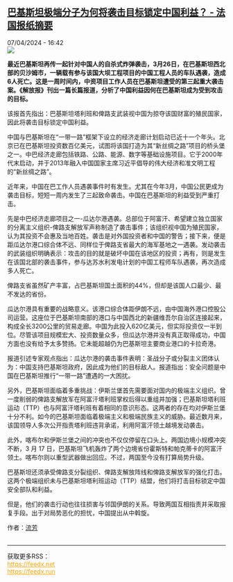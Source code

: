 <!--1712501102000-->
[巴基斯坦极端分子为何将袭击目标锁定中国利益？ - 法国报纸摘要](https://www.rfi.fr/cn/%E4%B8%93%E6%A0%8F%E6%A3%80%E7%B4%A2/%E6%B3%95%E5%9B%BD%E6%8A%A5%E7%BA%B8%E6%91%98%E8%A6%81/20240407-%E5%B7%B4%E5%9F%BA%E6%96%AF%E5%9D%A6%E6%9E%81%E7%AB%AF%E5%88%86%E5%AD%90%E4%B8%BA%E4%BD%95%E5%B0%86%E8%A2%AD%E5%87%BB%E7%9B%AE%E6%A0%87%E9%94%81%E5%AE%9A%E4%B8%AD%E5%9B%BD%E5%88%A9%E7%9B%8A)
------

<div>07/04/2024 - 16:42</div><img src="https://s.rfi.fr/media/display/de712a84-105a-11ea-a2a3-005056bff430/w:1280/p:16x9/03-revue-de-presse_0.png"><p><strong>最近巴基斯坦再传一起针对中国人的自杀式炸弹袭击，3月26日，在巴基斯坦西北部的贝沙姆市，一辆载有参与该国大坝工程项目的中国工程人员的车队遇袭，造成6人死亡。这是一周时间内，中资项目工作人员在巴基斯坦遭受的第三起重大袭击案。《解放报》刊出一篇长篇报道，分析了中国利益因何在巴基斯坦成为受到攻击的目标。                    </strong></p><div><p>该报首先指出：巴基斯坦塔利班和俾路支武装视中国为掠夺该国财富的殖民国家，因此将袭击目标锁定中国利益。</p><p>中国与巴基斯坦在“一带一路”框架下设立的经济走廊计划启动已近十一个年头。北京已在巴基斯坦投资数百亿美元，试图将该国打造为其“新丝绸之路”项目的桥头堡之一。中巴经济走廊包括铁路、公路、能源、数字等基础设施项目。它于2000年代末启动，并于2013年融入中国国家主席习近平倡导的伟大经济和准文明工程的“新丝绸之路”。</p><p>近年来，中国在巴工作人员遇袭事件时有发生。尤其在今年3月，中国公民更成为袭击目标，短短一周内发生了三起致命袭击。中国在巴基斯坦的利益受到严重打击。</p><p>先是中巴经济走廊项目之一-瓜达尔港遇袭。总部位于阿富汗、希望建立独立国家的分离主义组织-俾路支解放军声称制造了袭击事件；该组织视中国为殖民国家，认为其投资不会惠及当地百姓。袭击是对外国投资者和中国的警告；接下来，便是距瓜达尔港口综合体不远、同样位于俾路支省最大的海军基地之一遇袭。发动袭击的武装组织明确表示：攻击的目的就是破坏中国在该地区的投资；再有，则是发生在该国北部的袭击事件，参与达苏水利发电计划的中国工程师车队遇袭，再次造成多人死亡。</p><p>俾路支省虽然矿产丰富，占巴基斯坦国土面积的44%，但却是该国人口最少、最不发达的省份。</p><p>瓜达尔港具有重要的战略意义。该港口综合体距伊朗不远，由中国海外港口控股公司运营。这座位于巴基斯坦南部的港口与中国西北的新疆维吾尔自治区连接起来，构成全长3200公里的贸易走廊。中国为此投入620亿美元，但实际投资仅一半到位。尽管该项目规模宏大、投资数量众多，但瓜达尔港并没有真正取得成功，中国方面也没有给予太多赞扬。它未能超越仍为巴基斯坦主要商业港口的卡拉奇港。</p><p>报道引述专家观点指出：瓜达尔港的袭击事件表明：圣战分子或分裂主义团体认为：中国支持巴基斯坦政府，因此成为他们的目标敌人。报道指出：安全问题是中国在巴基斯坦推行“一带一路”遭遇的一大困扰。</p><p>另外，巴基斯坦面临着多重挑战：伊斯兰堡首先需要面对国内的极端主义组织。曾一度削弱的俾路支解放军在阿富汗塔利班掌权后得以重组并加强；巴基斯坦塔利班运动（TTP）也与阿富汗塔利班有着相同的意识形态。这两者的存在均对伊斯兰堡十分不利。如今的巴基斯坦面临着极端主义和极端民族主义的威胁。最近数月来，该国领导人多次公开指责塔利班违背承诺，利用阿富汗领土越境发动袭击。</p><p>此外，喀布尔和伊斯兰堡之间的冲突也不仅仅停留在口头上。两国边境小规模冲突不断，3 月 17 日，巴基斯坦飞机轰炸了两个边境省份霍斯特和帕克蒂卡的阿富汗领土。喀布尔则以重型武器做出回应。不过，两国至今没有打算局势升级。</p><p>巴基斯坦还须承受俾路支分裂组织、俾路支解放阵线和俾路支解放军的强化打击。这两个极端组织未与巴基斯坦塔利班运动（TTP）结盟，他们将打击目标锁定中国安全部队和利益。</p><p>但是，他们的袭击行动也往往损害与邻国伊朗的关系。导致两国互相指责并采取报复手段。出于对局势恶化的担忧，中国提出从中斡旋。</p><div data-selfpromo-newsletter></div><div data-selfpromo-app></div></div><div><div><div><div><span>作者：</span><a href="/cn/%E4%BD%9C%E8%80%85/%E6%B5%81%E8%8A%B3/" title="流芳">流芳</a></div></div></div></div><br><hr><div>获取更多RSS：<br><a href="https://feedx.net" style="color:orange" target="_blank">https://feedx.net</a> <br><a href="https://feedx.run" style="color:orange" target="_blank">https://feedx.run</a><br></div>
